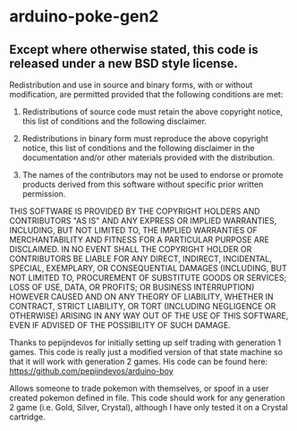 # arduino-poke-gen2

Except where otherwise stated, this code is released under a new BSD style license.
-----------------------------------------------------------------------------------

Redistribution and use in source and binary forms, with or without modification, are permitted provided that the following conditions are met:

1. Redistributions of source code must retain the above copyright notice, this list of conditions and the following disclaimer.

2. Redistributions in binary form must reproduce the above copyright notice, this list of conditions and the following disclaimer in the documentation and/or other materials provided with the distribution.

3. The names of the contributors may not be used to endorse or promote products derived from this software without specific prior written permission.

THIS SOFTWARE IS PROVIDED BY THE COPYRIGHT HOLDERS AND CONTRIBUTORS "AS IS" AND ANY EXPRESS OR IMPLIED WARRANTIES, INCLUDING, BUT NOT LIMITED TO, THE IMPLIED WARRANTIES OF MERCHANTABILITY AND FITNESS FOR A PARTICULAR PURPOSE ARE DISCLAIMED. IN NO EVENT SHALL THE COPYRIGHT HOLDER OR CONTRIBUTORS BE LIABLE FOR ANY DIRECT, INDIRECT, INCIDENTAL, SPECIAL, EXEMPLARY, OR CONSEQUENTIAL DAMAGES (INCLUDING, BUT NOT LIMITED TO, PROCUREMENT OF SUBSTITUTE GOODS OR SERVICES; LOSS OF USE, DATA, OR PROFITS; OR BUSINESS INTERRUPTION) HOWEVER CAUSED AND ON ANY THEORY OF LIABILITY, WHETHER IN CONTRACT, STRICT LIABILITY, OR TORT (INCLUDING NEGLIGENCE OR OTHERWISE) ARISING IN ANY WAY OUT OF THE USE OF THIS SOFTWARE, EVEN IF ADVISED OF THE POSSIBILITY OF SUCH DAMAGE.


Thanks to pepijndevos for initially setting up self trading with generation 1 games. This code is really just a modified version of that state machine so that it will work with generation 2 games. His code can be found here: https://github.com/pepijndevos/arduino-boy

Allows someone to trade pokemon with themselves, or spoof in a user created pokemon defined in file. This code should work for any generation 2 game (i.e. Gold, Silver, Crystal), although I have only tested it on a Crystal cartridge.
